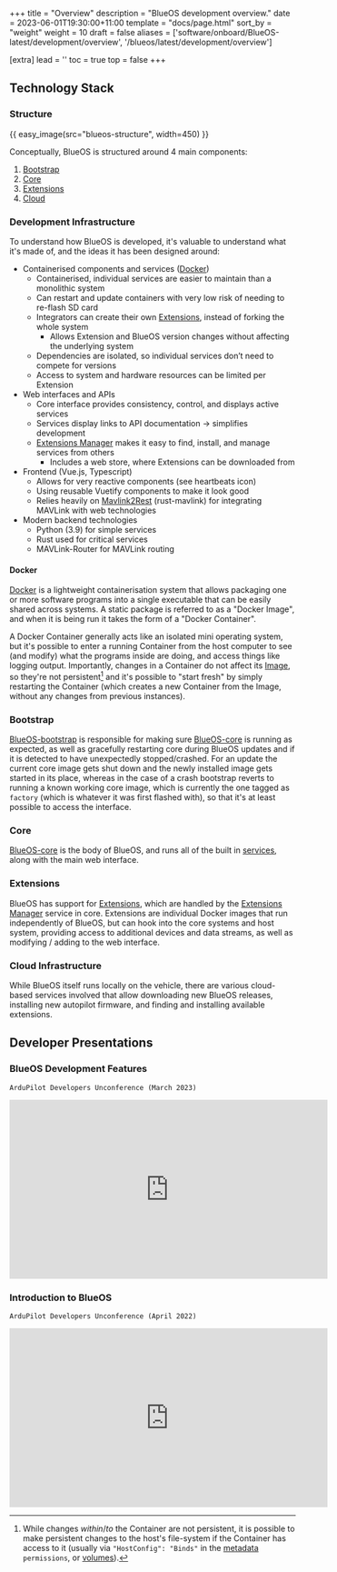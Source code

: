 +++
title = "Overview"
description = "BlueOS development overview."
date = 2023-06-01T19:30:00+11:00
template = "docs/page.html"
sort_by = "weight"
weight = 10
draft = false
aliases = ['software/onboard/BlueOS-latest/development/overview', '/blueos/latest/development/overview']

[extra]
lead = ''
toc = true
top = false
+++

## Technology Stack

### Structure

{{ easy_image(src="blueos-structure", width=450) }}

Conceptually, BlueOS is structured around 4 main components:

1. [Bootstrap](#bootstrap)
1. [Core](#core)
1. [Extensions](#extensions)
1. [Cloud](#cloud-infrastructure)

### Development Infrastructure

To understand how BlueOS is developed, it's valuable to understand what it's made of, and the ideas it has been designed around:

- Containerised components and services ([Docker](#docker))
    - Containerised, individual services are easier to maintain than a monolithic system
    - Can restart and update containers with very low risk of needing to re-flash SD card
    - Integrators can create their own [Extensions](#extensions), instead of forking the whole system
        - Allows Extension and BlueOS version changes without affecting the underlying system
    - Dependencies are isolated, so individual services don’t need to compete for versions
    - Access to system and hardware resources can be limited per Extension
- Web interfaces and APIs
    - Core interface provides consistency, control, and displays active services
    - Services display links to API documentation → simplifies development
    - [Extensions Manager](../../advanced-usage#extensions-manager) makes it easy to find, install, and manage services from others
        - Includes a web store, where Extensions can be downloaded from
- Frontend (Vue.js, Typescript)
    - Allows for very reactive components (see heartbeats icon)
    - Using reusable Vuetify components to make it look good
    - Relies heavily on [Mavlink2Rest](https://github.com/mavlink/mavlink2rest) (rust-mavlink) for integrating MAVLink with web technologies
- Modern backend technologies
    - Python (3.9) for simple services
    - Rust used for critical services
    - MAVLink-Router for MAVLink routing

#### Docker

[Docker](https://www.docker.com/resources/what-container/) is a lightweight containerisation system that allows packaging one or more software programs into a single executable that can be easily shared across systems. A static package is referred to as a "Docker Image", and when it is being run it takes the form of a "Docker Container".

A Docker Container generally acts like an isolated mini operating system, but it's possible to enter a running Container from the host computer to see (and modify) what the programs inside are doing, and access things like logging output. Importantly, changes in a Container do not affect its [Image](https://docs.docker.com/get-started/overview/#images), so they're not persistent[^1] and it's possible to "start fresh" by simply restarting the Container (which creates a new Container from the Image, without any changes from previous instances).

[^1]:While changes _within_/_to_ the Container are not persistent, it is possible to make persistent changes to the host's file-system if the Container has access to it (usually via `"HostConfig": "Binds"` in the [metadata](../extensions#metadata-dockerfile) `permissions`, or [volumes](https://docs.docker.com/storage/volumes/)).

### Bootstrap

[BlueOS-bootstrap](https://github.com/bluerobotics/BlueOS-docker/tree/master/bootstrap) is responsible for making sure [BlueOS-core](#core) is running as expected, as well as gracefully restarting core during BlueOS updates and if it is detected to have unexpectedly stopped/crashed. For an update the current core image gets shut down and the newly installed image gets started in its place, whereas in the case of a crash bootstrap reverts to running a known working core image, which is currently the one tagged as `factory` (which is whatever it was first flashed with), so that it's at least possible to access the interface.

### Core

[BlueOS-core](https://github.com/bluerobotics/BlueOS-docker/tree/master/core) is the body of BlueOS, and runs all of the built in [services](../../advanced-usage#available-services), along with the main web interface.

### Extensions

BlueOS has support for [Extensions](../extensions), which are handled by the [Extensions Manager](../../advanced-usage#extensions-manager) service in core. Extensions are individual Docker images that run independently of BlueOS, but can hook into the core systems and host system, providing access to additional devices and data streams, as well as modifying / adding to the web interface.

### Cloud Infrastructure

While BlueOS itself runs locally on the vehicle, there are various cloud-based services involved that allow downloading new BlueOS releases, installing new autopilot firmware, and finding and installing available extensions.

## Developer Presentations

### BlueOS Development Features
`ArduPilot Developers Unconference (March 2023)`
<iframe width="560" height="315" src="https://www.youtube.com/embed/61pHgPzhHv8" title="YouTube video player" frameborder="0" allow="encrypted-media;" allowfullscreen></iframe>

### Introduction to BlueOS
`ArduPilot Developers Unconference (April 2022)`
<iframe width="560" height="315" src="https://www.youtube.com/embed/eV6oDm6He2U" title="YouTube video player" frameborder="0" allow="encrypted-media;" allowfullscreen></iframe>
